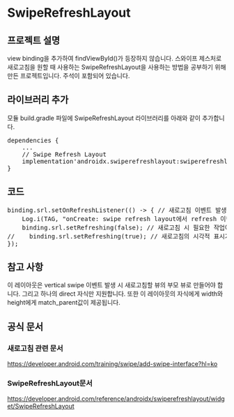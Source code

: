 # SwipeRefreshLayout
## 프로젝트 설명
view binding을 추가하여 findViewById()가 등장하지 않습니다.
스와이프 제스처로 새로고침을 원할 때 사용하는 SwipeRefreshLayout을 사용하는 방법을 공부하기 위해 만든 프로젝트입니다. 주석이 포함되어 있습니다.

## 라이브러리 추가
모듈 build.gradle 파일에 SwipeRefreshLayout 라이브러리를 아래와 같이 추가합니다.
<pre>
dependencies {
    ...
    // Swipe Refresh Layout
    implementation'androidx.swiperefreshlayout:swiperefreshlayout:1.1.0'
}
</pre>

## 코드
<pre>
binding.srl.setOnRefreshListener(() -> { // 새로고침 이벤트 발생 시 실행되는 콜백 메서드입니다.
    Log.i(TAG, "onCreate: swipe refresh layout에서 refresh 이벤트 발생");
    binding.srl.setRefreshing(false); // 새로고침 시 필요한 작업이 완료되었을 때 새로고침의 시각적 표시를 종료하는 메서드.
//    binding.srl.setRefreshing(true); // 새로고침의 시각적 표시가 지속적으로 표시되기를 원할 때 true로 설정
});
</pre>

## 참고 사항
이 레이아웃은 vertical swipe 이벤트 발생 시 새로고침할 뷰의 부모 뷰로 만들어야 합니다.
그리고 하나의 direct 자식만 지원합니다.
또한 이 레이아웃의 자식에게 width와 height에게 match_parent값이 제공됩니다.

## 공식 문서
### 새로고침 관련 문서
https://developer.android.com/training/swipe/add-swipe-interface?hl=ko
### SwipeRefreshLayout문서
https://developer.android.com/reference/androidx/swiperefreshlayout/widget/SwipeRefreshLayout
